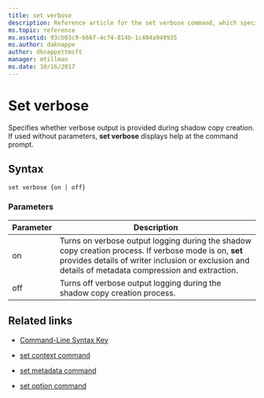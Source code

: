 ```yaml
---
title: set verbose
description: Reference article for the set verbose command, which specifies whether verbose output is provided during shadow copy creation.
ms.topic: reference
ms.assetid: 93cb93c9-666f-4c74-814b-1c404a949935
ms.author: daknappe
author: dknappettmsft
manager: mtillman
ms.date: 10/16/2017
---
```


# Set verbose

Specifies whether verbose output is provided during shadow copy creation. If used without parameters, **set verbose** displays help at the command prompt.

## Syntax

```
set verbose {on | off}
```

### Parameters

| Parameter | Description |
|--|--|
| on | Turns on verbose output logging  during the shadow copy creation process. If verbose mode is on, **set** provides details of writer inclusion or exclusion and details of metadata compression and extraction. |
| off | Turns off verbose output logging during the shadow copy creation process. |

## Related links

- [Command-Line Syntax Key](command-line-syntax-key.md)

- [set context command](set-context.md)

- [set metadata command](set-metadata.md)

- [set option command](set-option.md)
